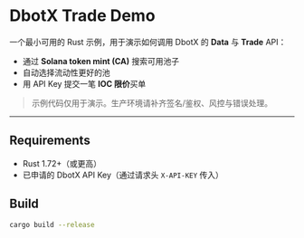 # DbotX Trade Demo

一个最小可用的 Rust 示例，用于演示如何调用 DbotX 的 **Data** 与 **Trade** API：
- 通过 **Solana token mint (CA)** 搜索可用池子
- 自动选择流动性更好的池
- 用 API Key 提交一笔 **IOC 限价**买单

> 示例代码仅用于演示。生产环境请补齐签名/鉴权、风控与错误处理。

---

## Requirements

- Rust 1.72+（或更高）
- 已申请的 DbotX API Key（通过请求头 `X-API-KEY` 传入）

## Build

```bash
cargo build --release
